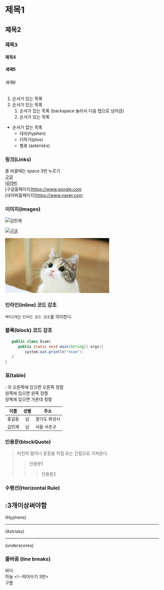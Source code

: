 # 제목1

## 제목2

### 제목3

#### 제목4

##### 제목5

###### 제목6

1. 순서가 있는 목록
2. 순서가 있는 목록
   1. 순서가 있는 목록 (backspace 눌러서 다음 탭으로 넘어감)
   2. 순서가 있는 목록

- 순서가 없는 목록
  - 대쉬(hyphen)
  + 더하기(plus)
  * 별표 (asterisks)

### 링크(Links)
줄 바꿀때는 space 3번 누르기   
[구글](https://www.google.com)   
[네이버](https://www.naver.com)   
[구글홈페이지]<https://www.google.com>   
[네이버홈페이지]<https://www.naver.com>   

### 이미지(Images)
![김민재](https://search.pstatic.net/common?type=b&size=216&expire=1&refresh=true&quality=100&direct=true&src=http%3A%2F%2Fsstatic.naver.net%2Fpeople%2F1%2F202206281819545621.png)   

[![구글](https://www.google.com/images/branding/googlelogo/1x/googlelogo_color_272x92dp.png)](https://www.google.com)   

![고양이](./asset/cat.jpg)   

### 인라인(inline) 코드 강조
`백티1개`는 `인라인 코드 강조`를 의미한다.   

### 블록(block) 코드 강조
```java
   public class Exam{
      public static void main(String[] args){
         system.out.println("exam");
   }
}
```

### 표(table)
: 이 오른쪽에 있으면 오른쪽 정렬   
     왼쪽에 있으면 왼쪽 정렬   
     양쪽에 있으면 가운데 정렬

|이름|성별|주소|
|---|:---:|---|
|홍길동|남|경기도 화성시|
|김민재|남|서울 서초구|

### 인용문(blockQuote)
> 타인의 말이나 문장을 직접 또는 간접으로 가져온다.
>> 인용문1
>>> 인용문2         

### 수평선(Horizontal Rule)
:3개이상써야함
---
(Hyphens)
***
(Astrisks)
___
(underscores)

### 줄바꿈 (line breaks)
바다<br>
하늘   <!--띄어쓰기 3번>   
구름
